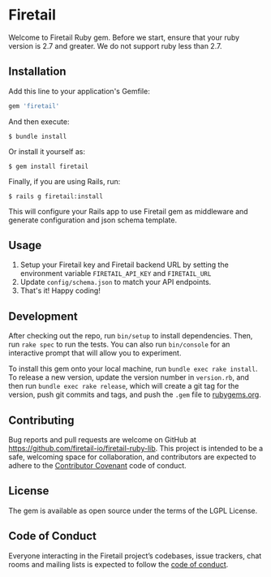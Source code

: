 # Firetail

Welcome to Firetail Ruby gem. Before we start, ensure that your ruby version is 2.7 and greater. We do not support ruby less than 2.7.

## Installation

Add this line to your application's Gemfile:

```ruby
gem 'firetail'
```

And then execute:

    $ bundle install

Or install it yourself as:

    $ gem install firetail

Finally, if you are using Rails, run:

    $ rails g firetail:install

This will configure your Rails app to use Firetail gem as middleware and generate configuration and json schema template.

## Usage

1. Setup your Firetail key and Firetail backend URL by setting the environment variable `FIRETAIL_API_KEY` and `FIRETAIL_URL`
2. Update `config/schema.json` to match your API endpoints.
3. That's it! Happy coding!

## Development

After checking out the repo, run `bin/setup` to install dependencies. Then, run `rake spec` to run the tests. You can also run `bin/console` for an interactive prompt that will allow you to experiment.

To install this gem onto your local machine, run `bundle exec rake install`. To release a new version, update the version number in `version.rb`, and then run `bundle exec rake release`, which will create a git tag for the version, push git commits and tags, and push the `.gem` file to [rubygems.org](https://rubygems.org).

## Contributing

Bug reports and pull requests are welcome on GitHub at https://github.com/firetail-io/firetail-ruby-lib. This project is intended to be a safe, welcoming space for collaboration, and contributors are expected to adhere to the [Contributor Covenant](http://contributor-covenant.org) code of conduct.

## License

The gem is available as open source under the terms of the LGPL License.

## Code of Conduct

Everyone interacting in the Firetail project’s codebases, issue trackers, chat rooms and mailing lists is expected to follow the [code of conduct](https://github.com/firetail-io/firetail-ruby-lib/blob/main/CODE_OF_CONDUCT.md).
